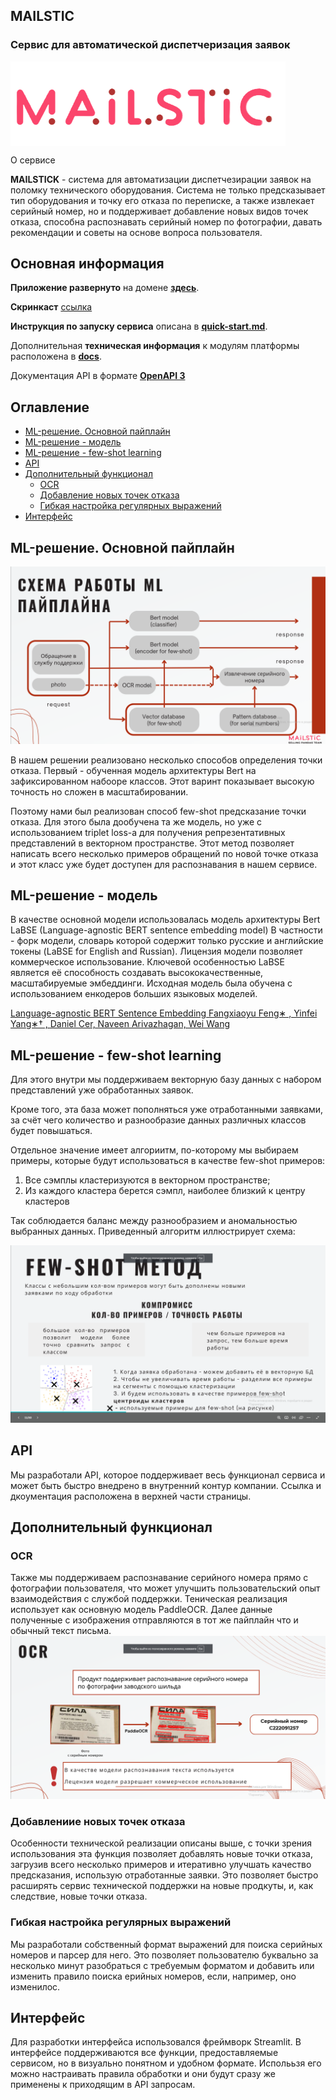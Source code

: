 
## MAILSTIC
### Сервис для автоматической диспетчеризация заявок

<img src="docs/readme_images/logo.png" align="center" width="440">

О сервисе

**MAILSTICK** - система для автоматизации диспетчезирации заявок на поломку технического оборудования. Система не только предсказывает тип оборудования и точку его отказа по переписке, а также извлекает серийный номер, но и поддерживает добавление новых видов точек отказа, способна распознавать серийный номер по фотографии, давать рекомендации и советы на основе вопроса пользователя.


## Основная информация

**Приложение развернуто** на домене **[здесь](https://90.156.208.6:8501)**.

**Скринкаст**  [cсылка](TODO)

**Инструкция по запуску сервиса** описана в **[quick-start.md](quick-start.md)**.

Дополнительная **техническая информация** к модулям платформы расположена в **[docs](https://docs.google.com/document/d/1D1EEkDeCVxrsu3YZO1000eUsfilrrg-bNn6C-GX80IU/edit?tab=t.0)**.

Документация API в формате **[OpenAPI 3](https://90.156.208.6:8000/docs)**


## Оглавление
- [ML-решение. Основной пайплайн](#ml-решение-основной-пайплайн)
- [ML-решение - модель](#ml-решение---модель)
- [ML-решение - few-shot learning](#ml-решение---few-shot-learning)
- [API](#api)
- [Дополнительный функционал](#дополнительный-функционал)
  - [OCR](#ocr)
  - [Добавление новых точек отказа](#добавление-новых-точек-отказа)
  - [Гибкая настройка регулярных выражений](#гибкая-настройка-регулярных-выражений)
- [Интерфейс](#интерфейс)


## ML-решение. Основной пайплайн
![](docs/readme_images/ml_architecture.png)

В нашем решении реализовано несколько способов определения точки отказа. 
Первый - обученная модель архитектуры Bert на зафиксированном набооре классов. Этот варинт показывает 
высокую точность но сложен в масштабировании. 

Поэтому нами был реализован способ few-shot предсказание точки отказа.
Для этого была дообучена та же модель, но уже с использованием triplet loss-а для 
получения репрезентативных представлений в векторном пространстве. Этот метод позволяет 
написать всего несколько примеров обращений по новой точке отказа и этот класс уже 
будет доступен для распознавания в нашем сервисе. 

## ML-решение - модель
В качестве основной модели использовалась модель архитектуры Bert
LaBSE (Language-agnostic BERT sentence embedding model)
В частности - форк модели, словарь которой содержит только русские и английские токены (LaBSE for English and Russian).
Лицензия модели позволяет коммерческое использование. 
Ключевой особенностью LaBSE является её способность создавать высококачественные, масштабируемые эмбеддинги.
Исходная модель была обучена с использованием енкодеров больших языковых моделей.

[Language-agnostic BERT Sentence Embedding Fangxiaoyu Feng∗
, Yinfei Yang∗† , Daniel Cer, Naveen Arivazhagan, Wei Wang](https://arxiv.org/pdf/2007.01852)



## ML-решение - few-shot learning

Для этого внутри мы поддерживаем векторную базу данных с набором представлений уже обработанных заявок.

Кроме того, эта база может пополняться уже отработанными заявками, за счёт чего количество и 
разнообразие данных различных классов будет повышаться.

Отдельное значение имеет алгориитм, по-которому мы выбираем примеры, которые будут
использоваться в качестве few-shot примеров:
1. Все сэмплы кластеризуются в векторном пространстве;
2. Из каждого кластера берется сэмпл, наиболее близкий к центру кластеров

Так соблюдается баланс между разнообразием и аномальностью выбранных данных.
Приведенный алгоритм иллюстрирует схема:

![](docs/readme_images/choice_architecture.png)

## API
Мы разработали API, которое поддерживает весь функционал сервиса и может быть 
быстро внедрено в внутренний контур компании. Ссылка и дкоументация расположена в верхней части страницы.


## Дополнительный функционал
### OCR
Также мы поддерживаем распознавание серийного номера прямо с фотографии пользователя, что 
может улучшить пользовательский опыт взаимодействия с службой поддержки. 
Теническая реализация использует как основную модель PaddleOCR. Далее данные полученные
с изображения отправляются в тот же пайплайн что и обычный текст письма.
![](docs/readme_images/ocr_architecture.png)

### Добавлениие новых точек отказа
Особенности технической реализации описаны выше, с точки зрения использования эта функция 
позволяет добавлять новые точки отказа, загрузив всего несколько примеров и итеративно
улучшать качество предсказания, использую отработанные заявки. 
Это позволяет быстро расширять сервис технической поддержки на новые продкуты, и, как следствие,
новые точки отказа.

### Гибкая настройка регулярных выражений
Мы разработали собственный формат выражений для поиска серийных номеров и парсер для него.
Это позволяет пользователю буквально за несколько минут разобраться с требуемым форматом 
и добавить или изменить правило поиска  ерийных номеров, если, например, оно изменилос.

## Интерфейс
Для разработки интерфейса использовался фреймворк Streamlit. 
В интерфейсе поддерживаются все функции, предоставляемые сервисом, но в визуально 
понятном и удобном формате. Исполььзя его можно настраивать правила обработки и они 
будут сразу же применены к приходящим в API запросам.



